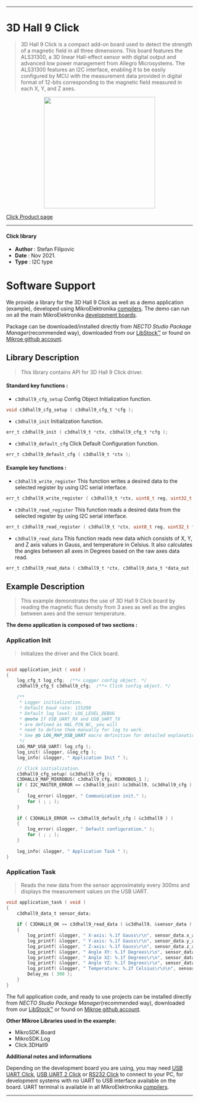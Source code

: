 
---
# 3D Hall 9 Click

> 3D Hall 9 Click is a compact add-on board used to detect the strength of a magnetic field in all three dimensions. This board features the ALS31300, a 3D linear Hall-effect sensor with digital output and advanced low power management from Allegro Microsystems. The ALS31300 features an I2C interface, enabling it to be easily configured by MCU with the measurement data provided in digital format of 12-bits corresponding to the magnetic field measured in each X, Y, and Z axes.

<p align="center">
  <img src="https://download.mikroe.com/images/click_for_ide/3dhall9_click.png" height=300px>
</p>

[Click Product page](https://www.mikroe.com/3d-hall-9-click)

---


#### Click library

- **Author**        : Stefan Filipovic
- **Date**          : Nov 2021.
- **Type**          : I2C type


# Software Support

We provide a library for the 3D Hall 9 Click
as well as a demo application (example), developed using MikroElektronika
[compilers](https://www.mikroe.com/necto-studio).
The demo can run on all the main MikroElektronika [development boards](https://www.mikroe.com/development-boards).

Package can be downloaded/installed directly from *NECTO Studio Package Manager*(recommended way), downloaded from our [LibStock&trade;](https://libstock.mikroe.com) or found on [Mikroe github account](https://github.com/MikroElektronika/mikrosdk_click_v2/tree/master/clicks).

## Library Description

> This library contains API for 3D Hall 9 Click driver.

#### Standard key functions :

- `c3dhall9_cfg_setup` Config Object Initialization function.
```c
void c3dhall9_cfg_setup ( c3dhall9_cfg_t *cfg );
```

- `c3dhall9_init` Initialization function.
```c
err_t c3dhall9_init ( c3dhall9_t *ctx, c3dhall9_cfg_t *cfg );
```

- `c3dhall9_default_cfg` Click Default Configuration function.
```c
err_t c3dhall9_default_cfg ( c3dhall9_t *ctx );
```

#### Example key functions :

- `c3dhall9_write_register` This function writes a desired data to the selected register by using I2C serial interface.
```c
err_t c3dhall9_write_register ( c3dhall9_t *ctx, uint8_t reg, uint32_t data_in );
```

- `c3dhall9_read_register` This function reads a desired data from the selected register by using I2C serial interface.
```c
err_t c3dhall9_read_register ( c3dhall9_t *ctx, uint8_t reg, uint32_t *data_out );
```

- `c3dhall9_read_data` This function reads new data which consists of X, Y, and Z axis values in Gauss, and temperature in Celsius. It also calculates the angles between all axes in Degrees based on the raw axes data read.
```c
err_t c3dhall9_read_data ( c3dhall9_t *ctx, c3dhall9_data_t *data_out );
```

## Example Description

> This example demonstrates the use of 3D Hall 9 Click board by reading the magnetic
flux density from 3 axes as well as the angles between axes and the sensor temperature.

**The demo application is composed of two sections :**

### Application Init

> Initializes the driver and the Click board.

```c

void application_init ( void )
{
    log_cfg_t log_cfg;  /**< Logger config object. */
    c3dhall9_cfg_t c3dhall9_cfg;  /**< Click config object. */

    /** 
     * Logger initialization.
     * Default baud rate: 115200
     * Default log level: LOG_LEVEL_DEBUG
     * @note If USB_UART_RX and USB_UART_TX 
     * are defined as HAL_PIN_NC, you will 
     * need to define them manually for log to work. 
     * See @b LOG_MAP_USB_UART macro definition for detailed explanation.
     */
    LOG_MAP_USB_UART( log_cfg );
    log_init( &logger, &log_cfg );
    log_info( &logger, " Application Init " );

    // Click initialization.
    c3dhall9_cfg_setup( &c3dhall9_cfg );
    C3DHALL9_MAP_MIKROBUS( c3dhall9_cfg, MIKROBUS_1 );
    if ( I2C_MASTER_ERROR == c3dhall9_init( &c3dhall9, &c3dhall9_cfg ) ) 
    {
        log_error( &logger, " Communication init." );
        for ( ; ; );
    }
    
    if ( C3DHALL9_ERROR == c3dhall9_default_cfg ( &c3dhall9 ) )
    {
        log_error( &logger, " Default configuration." );
        for ( ; ; );
    }
    
    log_info( &logger, " Application Task " );
}

```

### Application Task

> Reads the new data from the sensor approximately every 300ms and displays the measurement values on the USB UART.

```c
void application_task ( void )
{
    c3dhall9_data_t sensor_data;
    
    if ( C3DHALL9_OK == c3dhall9_read_data ( &c3dhall9, &sensor_data ) )
    {
        log_printf( &logger, " X-axis: %.1f Gauss\r\n", sensor_data.x_axis );
        log_printf( &logger, " Y-axis: %.1f Gauss\r\n", sensor_data.y_axis );
        log_printf( &logger, " Z-axis: %.1f Gauss\r\n", sensor_data.z_axis );
        log_printf( &logger, " Angle XY: %.1f Degrees\r\n", sensor_data.angle_xy );
        log_printf( &logger, " Angle XZ: %.1f Degrees\r\n", sensor_data.angle_xz );
        log_printf( &logger, " Angle YZ: %.1f Degrees\r\n", sensor_data.angle_yz );
        log_printf( &logger, " Temperature: %.2f Celsius\r\n\n", sensor_data.temperature );
        Delay_ms ( 300 );
    }
}
```


The full application code, and ready to use projects can be installed directly from *NECTO Studio Package Manager*(recommended way), downloaded from our [LibStock&trade;](https://libstock.mikroe.com) or found on [Mikroe github account](https://github.com/MikroElektronika/mikrosdk_click_v2/tree/master/clicks).

**Other Mikroe Libraries used in the example:**

- MikroSDK.Board
- MikroSDK.Log
- Click.3DHall9

**Additional notes and informations**

Depending on the development board you are using, you may need
[USB UART Click](https://www.mikroe.com/usb-uart-click),
[USB UART 2 Click](https://www.mikroe.com/usb-uart-2-click) or
[RS232 Click](https://www.mikroe.com/rs232-click) to connect to your PC, for
development systems with no UART to USB interface available on the board. UART
terminal is available in all MikroElektronika
[compilers](https://shop.mikroe.com/compilers).

---
